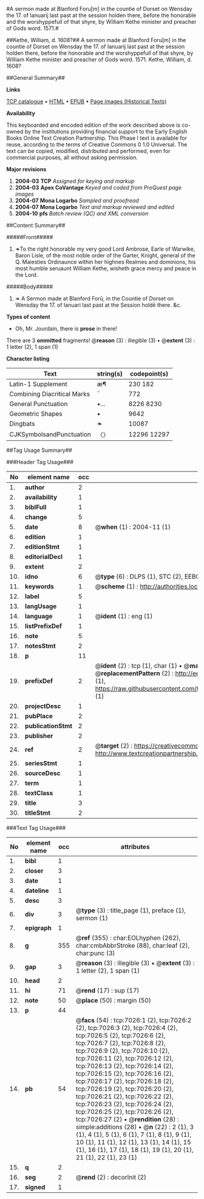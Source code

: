 #A sermon made at Blanford Foru[m] in the countie of Dorset on Wensday the 17. of Ianuarij last past at the session holden there, before the honorable and the worshyppefull of that shyre, by William Kethe minister and preacher of Gods word. 1571.#

##Kethe, William, d. 1608?##
A sermon made at Blanford Foru[m] in the countie of Dorset on Wensday the 17. of Ianuarij last past at the session holden there, before the honorable and the worshyppefull of that shyre, by William Kethe minister and preacher of Gods word. 1571.
Kethe, William, d. 1608?

##General Summary##

**Links**

[TCP catalogue](http://www.ota.ox.ac.uk/tcp/)  • 
[HTML](http://tei.it.ox.ac.uk/tcp/Texts-HTML/free/A04/A04808.html)  • 
[EPUB](http://tei.it.ox.ac.uk/tcp/Texts-EPUB/free/A04/A04808.epub) • 
[Page images (Historical Texts)](https://data.historicaltexts.jisc.ac.uk/view?pubId=eebo-99842378e&pageId=eebo-99842378e-7026-1)

**Availability**

This keyboarded and encoded edition of the
	       work described above is co-owned by the institutions
	       providing financial support to the Early English Books
	       Online Text Creation Partnership. This Phase I text is
	       available for reuse, according to the terms of Creative
	       Commons 0 1.0 Universal. The text can be copied,
	       modified, distributed and performed, even for
	       commercial purposes, all without asking permission.

**Major revisions**

1. __2004-03__ __TCP__ *Assigned for keying and markup*
1. __2004-03__ __Apex CoVantage__ *Keyed and coded from ProQuest page images*
1. __2004-07__ __Mona Logarbo__ *Sampled and proofread*
1. __2004-07__ __Mona Logarbo__ *Text and markup reviewed and edited*
1. __2004-10__ __pfs__ *Batch review (QC) and XML conversion*

##Content Summary##

#####Front#####

1. ❧To the right honorable my very good Lord Ambrose, Earle of Warwike, Baron Lisle, of the most noble order of the Garter, Knight, general of the Q. Maiesties Ordinaunce within her highnes Realmes and dominions, his most humble seruaunt William Kethe, wisheth grace mercy and peace in the Lord.

#####Body#####

1. ❧ A Sermon made at Blanford Forū, in the Countie of Dorset on Wensday the 17. of Ianuari last past at the Session holdē there. &c.

**Types of content**

  * Oh, Mr. Jourdain, there is **prose** in there!

There are 3 **ommitted** fragments! 
 @__reason__ (3) : illegible (3)  •  @__extent__ (3) : 1 letter (2), 1 span (1)

**Character listing**


|Text|string(s)|codepoint(s)|
|---|---|---|
|Latin-1 Supplement|æ¶|230 182|
|Combining             Diacritical Marks|̄|772|
|General Punctuation|•…|8226 8230|
|Geometric Shapes|▪|9642|
|Dingbats|❧|10087|
|CJKSymbolsandPunctuation|〈〉|12296 12297|

##Tag Usage Summary##

###Header Tag Usage###

|No|element name|occ|attributes|
|---|---|---|---|
|1.|__author__|2||
|2.|__availability__|1||
|3.|__biblFull__|1||
|4.|__change__|5||
|5.|__date__|8| @__when__ (1) : 2004-11 (1)|
|6.|__edition__|1||
|7.|__editionStmt__|1||
|8.|__editorialDecl__|1||
|9.|__extent__|2||
|10.|__idno__|6| @__type__ (6) : DLPS (1), STC (2), EEBO-CITATION (1), PROQUEST (1), VID (1)|
|11.|__keywords__|1| @__scheme__ (1) : http://authorities.loc.gov/ (1)|
|12.|__label__|5||
|13.|__langUsage__|1||
|14.|__language__|1| @__ident__ (1) : eng (1)|
|15.|__listPrefixDef__|1||
|16.|__note__|5||
|17.|__notesStmt__|2||
|18.|__p__|11||
|19.|__prefixDef__|2| @__ident__ (2) : tcp (1), char (1)  •  @__matchPattern__ (2) : ([0-9\-]+):([0-9IVX]+) (1), (.+) (1)  •  @__replacementPattern__ (2) : http://eebo.chadwyck.com/downloadtiff?vid=$1&page=$2 (1), https://raw.githubusercontent.com/textcreationpartnership/Texts/master/tcpchars.xml#$1 (1)|
|20.|__projectDesc__|1||
|21.|__pubPlace__|2||
|22.|__publicationStmt__|2||
|23.|__publisher__|2||
|24.|__ref__|2| @__target__ (2) : https://creativecommons.org/publicdomain/zero/1.0/ (1), http://www.textcreationpartnership.org/docs/. (1)|
|25.|__seriesStmt__|1||
|26.|__sourceDesc__|1||
|27.|__term__|1||
|28.|__textClass__|1||
|29.|__title__|3||
|30.|__titleStmt__|2||


###Text Tag Usage###

|No|element name|occ|attributes|
|---|---|---|---|
|1.|__bibl__|1||
|2.|__closer__|3||
|3.|__date__|1||
|4.|__dateline__|1||
|5.|__desc__|3||
|6.|__div__|3| @__type__ (3) : title_page (1), preface (1), sermon (1)|
|7.|__epigraph__|1||
|8.|__g__|355| @__ref__ (355) : char:EOLhyphen (262), char:cmbAbbrStroke (88), char:leaf (2), char:punc (3)|
|9.|__gap__|3| @__reason__ (3) : illegible (3)  •  @__extent__ (3) : 1 letter (2), 1 span (1)|
|10.|__head__|2||
|11.|__hi__|71| @__rend__ (17) : sup (17)|
|12.|__note__|50| @__place__ (50) : margin (50)|
|13.|__p__|44||
|14.|__pb__|54| @__facs__ (54) : tcp:7026:1 (2), tcp:7026:2 (2), tcp:7026:3 (2), tcp:7026:4 (2), tcp:7026:5 (2), tcp:7026:6 (2), tcp:7026:7 (2), tcp:7026:8 (2), tcp:7026:9 (2), tcp:7026:10 (2), tcp:7026:11 (2), tcp:7026:12 (2), tcp:7026:13 (2), tcp:7026:14 (2), tcp:7026:15 (2), tcp:7026:16 (2), tcp:7026:17 (2), tcp:7026:18 (2), tcp:7026:19 (2), tcp:7026:20 (2), tcp:7026:21 (2), tcp:7026:22 (2), tcp:7026:23 (2), tcp:7026:24 (2), tcp:7026:25 (2), tcp:7026:26 (2), tcp:7026:27 (2)  •  @__rendition__ (28) : simple:additions (28)  •  @__n__ (22) : 2 (1), 3 (1), 4 (1), 5 (1), 6 (1), 7 (1), 8 (1), 9 (1), 10 (1), 11 (1), 12 (1), 13 (1), 14 (1), 15 (1), 16 (1), 17 (1), 18 (1), 19 (1), 20 (1), 21 (1), 22 (1), 23 (1)|
|15.|__q__|2||
|16.|__seg__|2| @__rend__ (2) : decorInit (2)|
|17.|__signed__|1||
